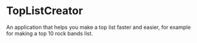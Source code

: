 # TopListCreator

An application that helps you make a top list faster and easier, for example for making a top 10 rock bands list.
